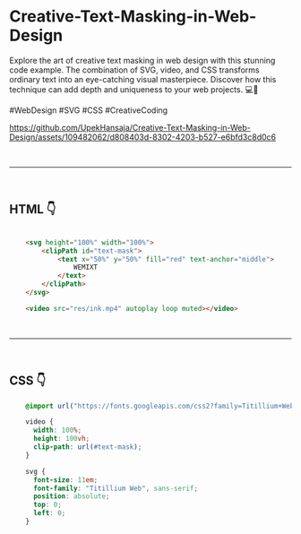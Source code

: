 # Creative-Text-Masking-in-Web-Design
Explore the art of creative text masking in web design with this stunning code example. The combination of SVG, video, and CSS transforms ordinary text into an eye-catching visual masterpiece. Discover how this technique can add depth and uniqueness to your web projects. 💻🎨 

#WebDesign #SVG #CSS #CreativeCoding

https://github.com/UpekHansaja/Creative-Text-Masking-in-Web-Design/assets/109482062/d808403d-8302-4203-b527-e6bfd3c8d0c6

<br/>
<hr>
<br/>

## HTML 👇
```html

    <svg height="100%" width="100%">
        <clipPath id="text-mask">
            <text x="50%" y="50%" fill="red" text-anchor="middle">
                WEMIXT
            </text>
        </clipPath>
    </svg>

    <video src="res/ink.mp4" autoplay loop muted></video>

```

<br/>
<hr>
<br/>

## CSS 👇
```css
    @import url("https://fonts.googleapis.com/css2?family=Titillium+Web:wght@900&display=swap");

    video {
      width: 100%;
      height: 100vh;
      clip-path: url(#text-mask);
    }

    svg {
      font-size: 11em;
      font-family: "Titillium Web", sans-serif;
      position: absolute;
      top: 0;
      left: 0;
    }

```

